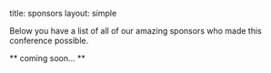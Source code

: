 title: sponsors
layout: simple

Below you have a list of all of our amazing sponsors who made this conference possible.

** coming soon... **
